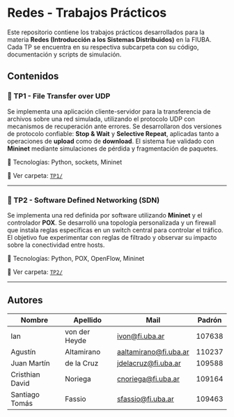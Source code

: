 # Redes - Trabajos Prácticos

Este repositorio contiene los trabajos prácticos desarrollados para la materia **Redes (Introducción a los Sistemas Distribuidos)** en la FIUBA. Cada TP se encuentra en su respectiva subcarpeta con su código, documentación y scripts de simulación.

## Contenidos

### 📁 TP1 - File Transfer over UDP

Se implementa una aplicación cliente-servidor para la transferencia de archivos sobre una red simulada, utilizando el protocolo UDP con mecanismos de recuperación ante errores. Se desarrollaron dos versiones de protocolo confiable: **Stop & Wait** y **Selective Repeat**, aplicadas tanto a operaciones de **upload** como de **download**. El sistema fue validado con **Mininet** mediante simulaciones de pérdida y fragmentación de paquetes.

📌 Tecnologías: Python, sockets, Mininet

📂 Ver carpeta: [`TP1/`](./TP1)

---

### 📁 TP2 - Software Defined Networking (SDN)

Se implementa una red definida por software utilizando **Mininet** y el controlador **POX**. Se desarrolló una topología personalizada y un firewall que instala reglas específicas en un switch central para controlar el tráfico. El objetivo fue experimentar con reglas de filtrado y observar su impacto sobre la conectividad entre hosts.

📌 Tecnologías: Python, POX, OpenFlow, Mininet

📂 Ver carpeta: [`TP2/`](./TP2)

---

## Autores

| Nombre          | Apellido      | Mail                  | Padrón |
| --------------- | ------------- | --------------------- | ------ |
| Ian             | von der Heyde | ivon@fi.uba.ar        | 107638 |
| Agustín         | Altamirano    | aaltamirano@fi.uba.ar | 110237 |
| Juan Martín     | de la Cruz    | jdelacruz@fi.uba.ar   | 109588 |
| Cristhian David | Noriega       | cnoriega@fi.uba.ar    | 109164 |
| Santiago Tomás  | Fassio        | sfassio@fi.uba.ar     | 109463 |

